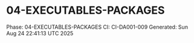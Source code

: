 # 04-EXECUTABLES-PACKAGES
Phase: 04-EXECUTABLES-PACKAGES
CI: CI-DA001-009
Generated: Sun Aug 24 22:41:13 UTC 2025
